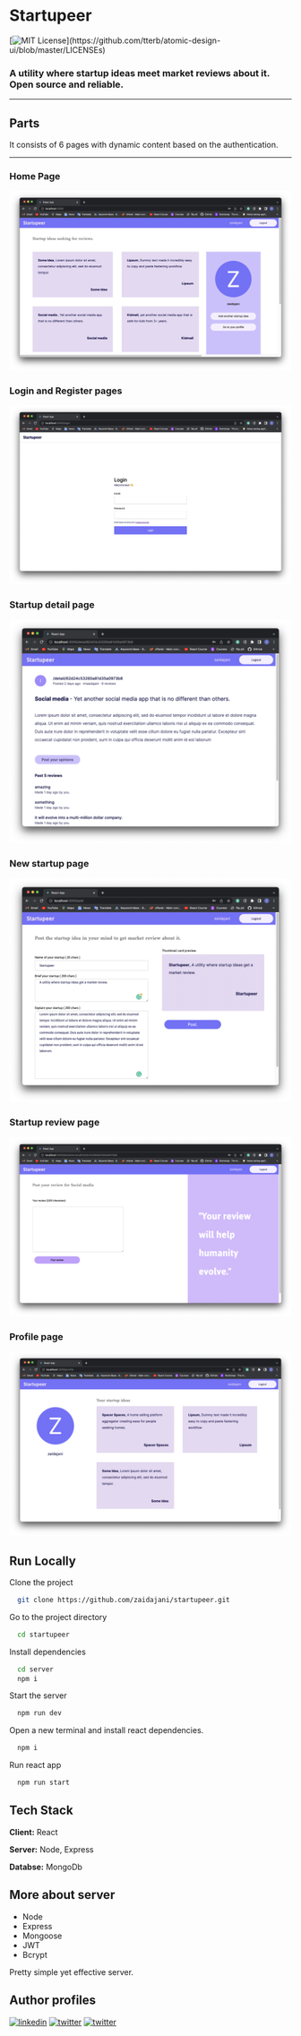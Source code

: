# Startupeer

[![MIT License](https://img.shields.io/apm/l/atomic-design-ui.svg?)](https://github.com/tterb/atomic-design-ui/blob/master/LICENSEs)


### A utility where startup ideas meet market reviews about it. Open source and reliable.

---

## Parts


It consists of 6 pages with dynamic content based on the authentication.

---

### Home Page

<img src="./home.png" />

### Login and Register pages

<img src="./Login.png" />

### Startup detail page

<img src="./startupDetail.png" />

### New startup page

<img src="./form.png" />

### Startup review page

<img src="./review.png" />

### Profile page

<img src="./profile.png" />

## Run Locally

Clone the project

```bash
  git clone https://github.com/zaidajani/startupeer.git
```

Go to the project directory

```bash
  cd startupeer
```

Install dependencies

```bash
  cd server
  npm i
```

Start the server

```bash
  npm run dev
```

Open a new terminal and install react dependencies.

```bash
  npm i
```

Run react app

```bash
  npm run start
```

## Tech Stack

**Client:** React

**Server:** Node, Express

**Databse:** MongoDb

## More about server

* Node
* Express
* Mongoose
* JWT
* Bcrypt

Pretty simple yet effective server.


## Author profiles
[![linkedin](https://img.shields.io/badge/linkedin-0A66C2?style=for-the-badge&logo=linkedin&logoColor=white)](https://www.linkedin.com/in/zaid-ajani-67169b204/)
[![twitter](https://img.shields.io/badge/youtube-red?style=for-the-badge&logo=twitter&logoColor=white)](https://youtube.com/zaidajani)
[![twitter](https://img.shields.io/badge/Github-black?style=for-the-badge&logo=GitHub&logoColor=white)](https://github.com/zaidajani)